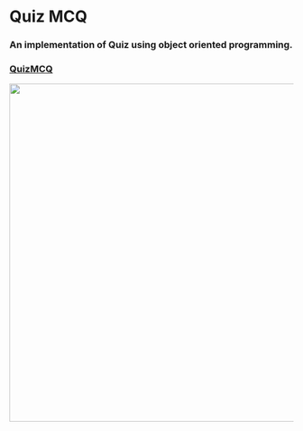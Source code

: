 # Quiz MCQ

### An implementation of Quiz using object oriented programming.  
### [QuizMCQ](https://repl.it/@abhijeetpandit/QuizMCQ?embed=1&output=1#main.py)

<img src= 'https://user-images.githubusercontent.com/65078610/104999247-8f202a00-5a52-11eb-9c45-b729d3b6758a.gif' width="600">
